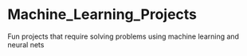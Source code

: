 # Machine_Learning_Projects
Fun projects that require solving problems using machine learning and neural nets
